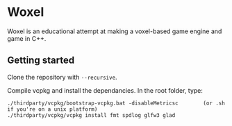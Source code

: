 # Woxel
Woxel is an educational attempt at making a voxel-based game engine and game in C++.


## Getting started

Clone the repository with `--recursive`.

Compile vcpkg and install the dependancies. In the root folder, type:
```
./thirdparty/vcpkg/bootstrap-vcpkg.bat -disableMetricsc        (or .sh if you're on a unix platform)
./thirdparty/vcpkg/vcpkg install fmt spdlog glfw3 glad
```
